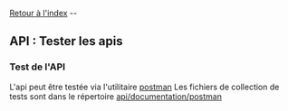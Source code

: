 [Retour à l'index](../index.md)  --

## API : Tester les apis

### Test de l'API
L'api peut être testée via l'utilitaire [postman](https://www.getpostman.com/)
Les fichiers de collection de tests sont  dans le répertoire [api/documentation/postman](../postman) 


